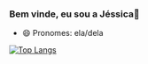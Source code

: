 ### Bem vinde, eu sou a Jéssica👋

- 😄 Pronomes: ela/dela

[![Top Langs](https://github-readme-stats.vercel.app/api/top-langs/?username=jetks&layout=compact)](https://github.com/anuraghazra/github-readme-stats)

<!--![Jetks's GitHub stats](https://github-readme-stats.vercel.app/api?username=jetks&show_icons=true&theme=radical)-->
